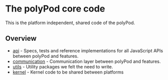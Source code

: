 # The polyPod core code

This is the platform independent, shared code of the polyPod.

## Overview

- [api](api) - Specs, tests and reference implementations for all JavaScript
  APIs between polyPod and features.
- [communication](communication) - Communication layer between polyPod and
  features.
- [utils](utils) - Utility packages we felt the need to write.
- [kernel](kernel) - Kernel code to be shared between platforms
